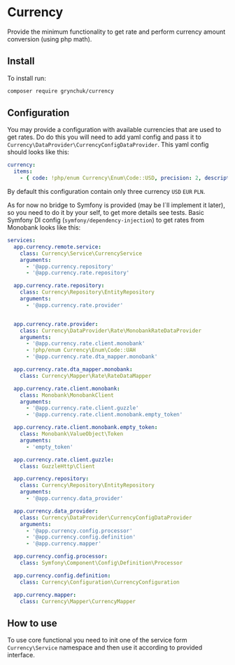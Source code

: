 # Currency
Provide the minimum functionality to get rate and perform currency amount conversion (using php math). 

## Install
To install run:
```bash
composer require grynchuk/currency 
```

## Configuration

You may provide a configuration with available currencies that are used to get rates. Do do this you will need to add yaml config and pass it to `Currency\DataProvider\CurrencyConfigDataProvider`.
This yaml config should  looks like this:
```yaml
currency:
  items:
    - { code: !php/enum Currency\Enum\Code::USD, precision: 2, description: 'United States Dollar'}
```
By default this configuration contain only three currency `USD` `EUR` `PLN`.

As for now no bridge to Symfony is provided (may be I\`ll implement it later), so you need to do it by your self, to get more details see tests.
Basic Symfony DI config (`symfony/dependency-injection`) to get rates from Monobank looks like this:

```yaml
services:
  app.currency.remote.service:
    class: Currency\Service\CurrencyService
    arguments:
      - '@app.currency.repository'
      - '@app.currency.rate.repository'

  app.currency.rate.repository:
    class: Currency\Repository\EntityRepository
    arguments:
      - '@app.currency.rate.provider'


  app.currency.rate.provider:
    class: Currency\DataProvider\Rate\MonobankRateDataProvider
    arguments:
      - '@app.currency.rate.client.monobank'
      - !php/enum Currency\Enum\Code::UAH
      - '@app.currency.rate.dta_mapper.monobank'

  app.currency.rate.dta_mapper.monobank:
    class: Currency\Mapper\Rate\RateDataMapper

  app.currency.rate.client.monobank:
    class: Monobank\MonobankClient
    arguments:
      - '@app.currency.rate.client.guzzle'
      - '@app.currency.rate.client.monobank.empty_token'

  app.currency.rate.client.monobank.empty_token:
    class: Monobank\ValueObject\Token
    arguments:
      - 'empty_token'

  app.currency.rate.client.guzzle:
    class: GuzzleHttp\Client

  app.currency.repository:
    class: Currency\Repository\EntityRepository
    arguments:
      - '@app.currency.data_provider'

  app.currency.data_provider:
    class: Currency\DataProvider\CurrencyConfigDataProvider
    arguments:
      - '@app.currency.config.processor'
      - '@app.currency.config.definition'
      - '@app.currency.mapper'

  app.currency.config.processor:
    class: Symfony\Component\Config\Definition\Processor

  app.currency.config.definition:
    class: Currency\Configuration\CurrencyConfiguration

  app.currency.mapper:
    class: Currency\Mapper\CurrencyMapper
```

## How to use

To use core functional you need to init one of the service form `Currency\Service` namespace and then use it according to provided interface.


